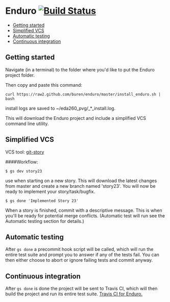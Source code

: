 # Enduro [![Build Status](https://travis-ci.org/buren/enduro.png?branch=master)](https://travis-ci.org/buren/enduro)

- [Getting started](#getting-started)
- [Simplified VCS](#simplified-vcs)
- [Automatic testing](#automatic-testing)
- [Continuous integration](#continuous-integration)

## Getting started

Navigate (in a terminal) to the folder where you'd like to put the Enduro project folder.

Then copy and paste this command:

    curl https://raw2.github.com/buren/enduro/master/install_enduro.sh | bash
install logs are saved to ~/eda260_pvg/\_*_install.log.

This will download the Enduro project and include a simplified VCS command line utility. 


## Simplified VCS

VCS tool: [git-story](https://github.com/buren/git-story)

####Workflow:

    $ gs dev story23                 
use when starting on a new story.
This will download the latest changes from master and create a new branch named 'story23'.
You will now be ready to implement your story/task/bugfix.

    $ gs done 'Implemented Story 23'
When a story is finished, commit with a descriptive message. 
This is when you'll be ready for potential merge conflicts.
(Automatic test will run see the Automatic testing section for details.)


## Automatic testing
After ```gs done``` a precommit hook script will be called, which will run the entire test suite and prompt you to answer if any of the tests fail. You can then either choose to abort or ignore failing tests and commit anyway.
    
    
## Continuous integration

After ```gs done``` is done the project will be sent to Travis CI, which will then build the project and run its entire test suite. [Travis CI for Enduro.](https://travis-ci.org/buren/enduro)

 

